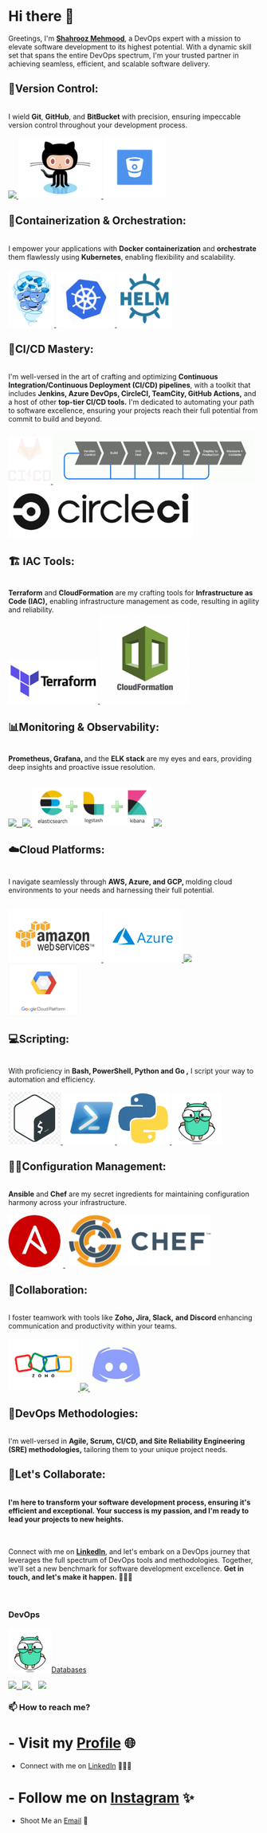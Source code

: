 # **Hi there** 👋

<!--
**shahroozmehmood** is a ✨ _special_ ✨ repository because its `README.md` (this file) appears on your GitHub profile.
-->

Greetings, I'm **[Shahrooz Mehmood](https://www.linkedin.com/in/shahrooz-mehmood/)**, a DevOps expert  with a mission to elevate software development to its highest potential. With a dynamic skill set that spans the entire DevOps spectrum, I'm your trusted partner in achieving seamless, efficient, and scalable software delivery.



## 🔀**Version Control:**
<br>
I wield <strong>Git</strong>, <strong>GitHub</strong>, and <strong>BitBucket</strong> with precision, ensuring impeccable version control throughout your development process.

  <p float="left">
  <a href="https://git-scm.com/" target="_blank" >
    <img src="https://raw.githubusercontent.com/shahrooz2211/asstes/master/assets/git.avif"  height="105" />
  </a>

  <a href="https://github.com/" target="_blank" >
    <img src="https://github.com/shahrooz2211/asstes/blob/master/assets/github.gif"  height="125" />
  </a> 

  <a href="https://bitbucket.org/product/" target="_blank" >
    <img src="https://github.com/shahrooz2211/asstes/blob/master/assets/bitbucket.gif"  height="125" />
  </a> 


## 🐳**Containerization & Orchestration:**
<br>
I empower your applications with <strong>Docker containerization</strong> and <strong>orchestrate</strong> them flawlessly using <strong>Kubernetes</strong>, enabling flexibility and scalability.
<be>
<br>
<br>
  <a href="https://www.docker.com/" target="_blank" >
    <img src="https://github.com/shahrooz2211/asstes/blob/master/assets/docker.gif"  height="115" /> 
  </a>

  <a href="https://kubernetes.io/" target="_blank" >
    <img src="https://github.com/shahrooz2211/asstes/blob/master/assets/k8s.gif"  height="115" />
  </a>
  <a href="https://helm.sh/" target="_blank" >
    <img src="https://github.com/shahrooz2211/asstes/blob/master/assets/helm.gif"  height="115" />
  </a>

## 🔄**CI/CD Mastery:**
<br>
I'm well-versed in the art of crafting and optimizing <strong>Continuous Integration/Continuous Deployment (CI/CD) pipelines</strong>, with a toolkit that includes <strong>Jenkins, Azure DevOps, CircleCI, TeamCity, GitHub Actions,</strong> and a host of other <strong>top-tier CI/CD tools.</strong> I'm dedicated to automating your path to software excellence, ensuring your projects reach their full potential from commit to build and beyond.
<be>
<br>
<br>
  <a href="https://docs.gitlab.com/ee/ci/" target="_blank" >
    <img src="https://github.com/shahrooz2211/asstes/blob/master/assets/cicd.gif"  height="95" />
  </a>
  <a href="https://docs.gitlab.com/ee/ci/" target="_blank" >
    <img src="https://github.com/shahrooz2211/asstes/blob/master/assets/cicd%20pipe.gif"  height="105" />
  </a>
  <a href="https://circleci.com/" target="_blank" >
    <img src="https://github.com/shahrooz2211/asstes/blob/master/assets/circleci.png"  height="105" />
  </a>

## 🏗 **IAC Tools:**
<br>
<strong>Terraform</strong> and <strong>CloudFormation</strong> are my crafting tools for <strong>Infrastructure as Code (IAC),</strong> enabling infrastructure management as code, resulting in agility and reliability.
<br>
<be>
  <a href="https://www.terraform.io/" target="_blank" >
    <img src="https://github.com/shahrooz2211/asstes/blob/master/assets/terraform.gif" width="180" />
  </a>
  <a href="https://aws.amazon.com/cloudformation/" target="_blank" >
    <img src="https://github.com/shahrooz2211/asstes/blob/master/assets/cloudformation.png" width="180" />
  </a>

## 📊**Monitoring & Observability:**
<br>
<strong>Prometheus, Grafana, </strong>and the <strong>ELK stack</strong> are my eyes and ears, providing deep insights and proactive issue resolution.
<br>
<br>

<p float="left">
  <a href="https://grafana.com/" target="_blank" >
    <img src="https://raw.githubusercontent.com/itsksaurabh/itsksaurabh/master/assets/grafana.gif" height="80" />&nbsp;&nbsp;
  </a>
  <a href="https://prometheus.io/" target="_blank" >
    <img src="https://raw.githubusercontent.com/itsksaurabh/itsksaurabh/master/assets/prometheus.gif" height="80" />
  </a>
  <a href="https://www.elastic.co/elastic-stack" target="_blank" >
    <img src="https://raw.githubusercontent.com/shahrooz2211/asstes/master/assets/elk.webp" height="80" />
  </a>
  <a href="https://www.influxdata.com/" target="_blank" >
    <img src="https://raw.githubusercontent.com/itsksaurabh/itsksaurabh/master/assets/influxdata.gif" height="80" />
  </a>

</p>


## ☁️**Cloud Platforms:**
<br>
I navigate seamlessly through <strong> AWS, Azure, and GCP, </strong>molding cloud environments to your needs and harnessing their full potential.
<br>
<br>

<p float="left">
  <a href="https://aws.amazon.com/" target="_blank">
    <img src="https://github.com/shahrooz2211/asstes/blob/master/assets/aws.gif" height="105" />
  </a>
  <a href="https://azure.microsoft.com/en-us/" target="_blank">
    <img src="https://github.com/shahrooz2211/asstes/blob/master/assets/azure2.png" height="105" />
  </a>
  <a href="https://m.do.co/c/3bc2250b7076" target="_blank">
    <img src="https://raw.githubusercontent.com/itsksaurabh/itsksaurabh/master/assets/do.gif" height="105" />
  </a> 
  <a href="https://cloud.google.com/" target="_blank">
    <img src="https://github.com/shahrooz2211/asstes/blob/master/assets/GCP.gif" height="105" />
  </a> 
</p>

  
## 💻**Scripting:**
<br>
With proficiency in <strong>Bash, PowerShell, Python and Go ,</strong> I script your way to automation and efficiency.
<br>
<br>
  <a href="https://www.gnu.org/software/bash/" target="_blank">
    <img src="https://github.com/shahrooz2211/asstes/blob/master/assets/bash.png" height="105" />
  </a>
  <a href="https://powershell.org/" target="_blank">
    <img src="https://github.com/shahrooz2211/asstes/blob/master/assets/poweshell.png" height="105" />
  </a>
  <a href="https://www.python.org/" target="_blank">
    <img src="https://github.com/shahrooz2211/asstes/blob/master/assets/python.gif" height="105" />
  </a>
  <a href="https://go.dev/" target="_blank">
    <img src="https://github.com/shahrooz2211/asstes/blob/master/assets/golang.gif" height="105" />
  </a>

## 👨‍🍳**Configuration Management:**
<br>
<strong>Ansible</strong> and <strong>Chef</strong> are my secret ingredients for maintaining configuration harmony across your infrastructure.
<br>
<br>
  <a href="https://www.ansible.com/" target="_blank">
    <img src="https://github.com/shahrooz2211/asstes/blob/master/assets/ansible.png" height="105" />
  </a>
  &nbsp;
  <a href="https://www.chef.io/products/chef-infra" target="_blank">
    <img src="https://github.com/shahrooz2211/asstes/blob/master/assets/chef.png" height="105" />
  </a>


## 🤝**Collaboration:**
<br>
I foster teamwork with tools like <strong>Zoho, Jira, Slack,</strong> <strong> and Discord </strong> enhancing communication and productivity within your teams.
<br>
<br>
  <a href="https://www.zoho.com/" target="_blank">
    <img src="https://github.com/shahrooz2211/asstes/blob/master/assets/zoho.webp" height="105" />
  </a>
  <a href="https://slack.com/" target="_blank">
    <img src="https://github.com/shahrooz2211/asstes/blob/master/assets/slack.avif" height="105" />
  </a>
    <a href="https://discord.com/" target="_blank">
    <img src="https://github.com/shahrooz2211/asstes/blob/master/assets/discord.jpg" height="105" />
  </a>

## 🚀**DevOps Methodologies:**
<br>
I'm well-versed in <strong>Agile, Scrum, CI/CD,</strong><strong> and Site Reliability Engineering (SRE) methodologies,</strong> tailoring them to your unique project needs.

## 🤝**Let's Collaborate:**
<br>
<strong>I'm here to transform your software development process, ensuring it's efficient and exceptional. Your success is my passion, and I'm ready to lead your projects to new heights.</strong>
<br>
<br>
<br>


Connect with me on **[LinkedIn](https://www.linkedin.com/in/shahrooz-mehmood/)**, and let's embark on a DevOps journey that leverages the full spectrum of DevOps tools and methodologies. Together, we'll set a new benchmark for software development excellence. **Get in touch, and let's make it happen.** 🚀💼🌐
<br>
<br>
<be>
<br>



  



### DevOps 

<p float="left">
  <a href="https://golang.org/" target="_blank" >
    <img src="https://github.com/shahrooz2211/asstes/blob/master/assets/golang.gif"  height="90"
    
  


### Databases
  
 <p float="left">
  <a href="https://www.postgresql.org/" target="_blank" >
    <img src="https://raw.githubusercontent.com/itsksaurabh/itsksaurabh/master/assets/postgresql.gif" height="90" />&nbsp;&nbsp;
  </a>
  <a href="https://www.timescale.com/" target="_blank" >
    <img src="https://raw.githubusercontent.com/itsksaurabh/itsksaurabh/master/assets/tsdb.gif" width="120" />
  </a>&nbsp;&nbsp;
  <a href="https://www.mongodb.com/" target="_blank" >
    <img src="https://raw.githubusercontent.com/itsksaurabh/itsksaurabh/master/assets/mongo.gif" height="80" />
  </a>
</p>


### 📫 How to reach me?

# - Visit my [Profile](https://www.linkedin.com/in/shahrooz-mehmood/) 🌐
 - Connect with me on [LinkedIn](https://www.linkedin.com/in/shahrooz-mehmood/) 👨🏻‍💻
# - Follow me on [Instagram](https://www.linkedin.com/in/shahrooz-mehmood/) ✨
 - Shoot Me an [Email](mailto:shahroozmehmood50@gmail.com) 💌
